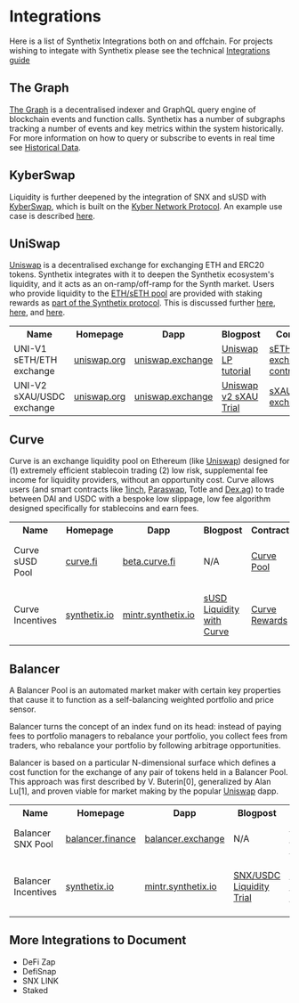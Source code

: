 # Integrations

Here is a list of Synthetix Integrations both on and offchain. For projects wishing to integate with Synthetix please see the technical [Integrations guide](/integrations/guide/)

## The Graph

[The Graph](http://thegraph.com/) is a decentralised indexer and GraphQL query engine of blockchain events and function calls. Synthetix has a number of subgraphs tracking a number of events and key metrics within the system historically. For more information on how to query or subscribe to events in real time see [Historical Data](../historical-data.md).

## KyberSwap

Liquidity is further deepened by the integration of SNX and sUSD with [KyberSwap](https://kyberswap.com/swap/eth-snx), which is built on the [Kyber Network Protocol](https://kyber.network/). An example use case is described [here](https://blog.synthetix.io/snx-liquidity-has-been-added-to-kyberswap/).

## UniSwap

[Uniswap](https://uniswap.io/) is a decentralised exchange for exchanging ETH and ERC20 tokens. Synthetix integrates with it to deepen the Synthetix ecosystem's liquidity, and it acts as an on-ramp/off-ramp for the Synth market. Users who provide liquidity to the [ETH/sETH pool](https://uniswap.exchange/swap/0x42456D7084eacF4083f1140d3229471bbA2949A8) are provided with staking rewards as [part of the Synthetix protocol](https://sips.synthetix.io/sips/sip-8). This is discussed further [here](https://blog.synthetix.io/uniswap-seth-pool-incentives/), [here](https://blog.synthetix.io/snx-arbitrage-pool/), and [here](https://blog.synthetix.io/new-uniswap-seth-lp-reward-system/).

<table><tr><th>Name</th><th>Homepage</th><th>Dapp</th><th>Blogpost</th><th>Contract</th><th>Source</th><th>Audits</th><th>Disclosures</th><th>Security Contact</th></tr>
              <tr>
                <td>UNI-V1 sETH/ETH exchange</td>
                <td><a target="_blank" href="https://uniswap.org">uniswap.org</a></td>
                <td><a target="_blank" href="https://uniswap.exchange/swap?use=v1&outputCurrency=0x5e74C9036fb86BD7eCdcb084a0673EFc32eA31cb">uniswap.exchange</a></td>
                <td>
                    <a target="_blank" href="https://defirate.com/synthetix-liquidity-incentive-tutorial/">Uniswap LP tutorial</a>
                </td>
                <td>
                    <a target="_blank" href="https://etherscan.io/address/">sETH/ETH exchange contract</a>
                </td>
                <td>
                    <a target="_blank" href="https://github.com/Uniswap/uniswap-v1">uniswap-v1</a>
                </td>
                <td>
                    <a target="_blank" href="https://github.com/ConsenSys/Uniswap-audit-report-2018-12">Uniswap V1 Audit Report</a>
                <td><a target="_blank" href="https://uniswap.org/bug-bounty/">Bug Bounty</a>
                <td>
                    <a target="_blank" href="mailto:contact@uniswap.org">contact@uniswap.org</a>
                </td>
              </tr>
              <tr>
                <td>UNI-V2 sXAU/USDC exchange</td>
                <td><a target="_blank" href="https://uniswap.org">uniswap.org</a></td>
                <td><a target="_blank" href="https://uniswap.exchange/swap?outputCurrency=0x261efcdd24cea98652b9700800a13dfbca4103ff">uniswap.exchange</a></td>
                <td>
                    <a target="_blank" href="https://blog.synthetix.io/uniswap-v2-sxau-trial/">Uniswap v2 sXAU Trial</a>
                </td>
                <td>
                    <a target="_blank" href="https://etherscan.io/address/0x34a0216c5057bc18e5d34d4405284564efd759b2">sXAU/USDC exchange</a>
                </td>
                <td>
                    <a target="_blank" href="https://github.com/Uniswap/uniswap-v2-core">uniswap-v2-core</a>
                </td>
                <td>
                    <a target="_blank" href="https://uniswap.org/audit.html">Uniswap V2 Audit Report</a>
                <td><a target="_blank" href="https://uniswap.org/bug-bounty/">Bug Bounty</a>
                <td>
                    <a target="_blank" href="mailto:contact@uniswap.org">contact@uniswap.org</a>
                </td>
              </tr>
</table>

## Curve

Curve is an exchange liquidity pool on Ethereum (like [Uniswap](https://uniswap.exchange/swap)) designed for (1) extremely efficient stablecoin trading (2) low risk, supplemental fee income for liquidity providers, without an opportunity cost.
Curve allows users (and smart contracts like [1inch](https://1inch.exchange/), [Paraswap](https://paraswap.io/), Totle and [Dex.ag](http://dex.ag)) to trade between DAI and USDC with a bespoke low slippage, low fee algorithm designed specifically for stablecoins and earn fees.

<table><tr><th>Name</th><th>Homepage</th><th>Dapp</th><th>Blogpost</th><th>Contract</th><th>Source</th><th>Audits</th><th>Disclosures</th><th>Security Contact</th></tr>
              <tr>
                <td>Curve sUSD Pool</td>
                <td><a target="_blank" href="https://www.curve.fi/">curve.fi</a></td>
                <td><a target="_blank" href="https://beta.curve.fi/">beta.curve.fi</a></td>
                <td>N/A</td>
                <td>
                    <a target="_blank" href="https://etherscan.io/address/0xA5407eAE9Ba41422680e2e00537571bcC53efBfD">Curve Pool</a>
                </td>
                <td>
                    <a target="_blank" href="https://github.com/curvefi/curve-contract/blob/pool_susd_plain/vyper/stableswap.vy">Curve sUSD Pool Contract</a>
                </td>
                <td>
                    <a target="_blank" href="https://www.curve.fi/audits/01-ToB.pdf">Curve Audit Report</a>
                <td><a target="_blank" href="https://blog.curve.fi/vulnerability-disclosure/">Disclosures</a>
                <td>
                    <a target="_blank" href="mailto:security@curve.fi">security@curve.fi</a>
                </td>
              </tr>
   <tr>
                <td>Curve Incentives</td>
                <td><a target="_blank" href="https://synthetix.io">synthetix.io</a></td>
                <td><a target="_blank" href="https://mintr.synthetix.io">mintr.synthetix.io</a></td>
                <td><a target="_blank" href="https://blog.synthetix.io/susd-liquidity-trial-with-curve-iearn/">sUSD Liquidity with Curve</a></td>
                <td>
                    <a target="_blank" href="https://etherscan.io/address/0xdcb6a51ea3ca5d3fd898fd6564757c7aaec3ca92#code">Curve Rewards</a>
                </td>
                <td>
                    <a target="_blank" href="https://github.com/Synthetixio/Unipool/compare/53df522...4675db3d">SNX Liquidity Rewards Contract</a>
                </td>
                <td>
                    <a target="_blank" href="https://github.com/sigp/public-audits/blob/master/synthetix/unipool/review.pdf">SNX Liquidity Rewards Audit Report</a>
                <td>
                    <a target="_blank" href="https://blog.synthetix.io/synthetix-bug-bounties/">Bug Bounty</a>
                <td>
                    <a target="_blank" href="mailto:security@synthetix.io">security@synthetix.io</a>
                </td>
              </tr>
             </tr></table>

## Balancer

A Balancer Pool is an automated market maker with certain key properties that cause it to function as a self-balancing weighted portfolio and price sensor.

Balancer turns the concept of an index fund on its head: instead of paying fees to portfolio managers to rebalance your portfolio, you collect fees from traders, who rebalance your portfolio by following arbitrage opportunities.

Balancer is based on a particular N-dimensional surface which defines a cost function for the exchange of any pair of tokens held in a Balancer Pool. This approach was first described by V. Buterin[0], generalized by Alan Lu[1], and proven viable for market making by the popular [Uniswap](https://uniswap.exchange/swap) dapp.

<table><tr><th>Name</th><th>Homepage</th><th>Dapp</th><th>Blogpost</th><th>Contract</th><th>Source</th><th>Audits</th><th>Disclosures</th><th>Security Contact</th></tr>
              <tr>
                <td>Balancer SNX Pool</td>
                <td><a target="_blank" href="https://balancer.finance/">balancer.finance</a></td>
                <td><a target="_blank" href="https://balancer.exchange/#/swap">balancer.exchange</a></td>
                <td>N/A</td>
                <td>
                    <a target="_blank" href="https://etherscan.io/address/0x815f8ef4863451f4faf34fbc860034812e7377d9">Balancer SNX Pool</a>
                </td>
                <td>
                    <a target="_blank" href="https://github.com/balancer-labs/">Balancer code</a>
                </td>
                <td>
                    <a target="_blank" href="https://docs.balancer.finance/protocol/security/audits">Balancer Audit Reports</a>
                <td><a target="_blank" href="">N/A</a>
                <td>
                    <a target="_blank" href="mailto:contact@balancer.finance">contact@balancer.finance</a>
                </td>
              </tr>
   <tr>
                <td>Balancer Incentives</td>
                <td><a target="_blank" href="https://synthetix.io">synthetix.io</a></td>
                <td><a target="_blank" href="https://mintr.synthetix.io">mintr.synthetix.io</a></td>
                <td><a target="_blank" href="https://blog.synthetix.io/balancer-snx-usdc-liquidity-trial/">SNX/USDC Liquidity Trial</a></td>
                <td>
                    <a target="_blank" href="https://etherscan.io/address/0xFBaEdde70732540cE2B11A8AC58Eb2dC0D69dE10#code">Balancer SNX Rewards</a>
                </td>
                <td>
                    <a target="_blank" href="https://github.com/Synthetixio/synthetix/blob/a8d0ea24cc6c726ee29fcdfba90ae84915efdbee/contracts/StakingRewards.sol">SNX Liquidity Rewards Contract</a>
                </td>
                <td>
                    <a target="_blank" href="https://github.com/sigp/public-audits/blob/master/synthetix/unipool/review.pdf">SNX Liquidity Rewards Audit Report</a>
                <td>
                    <a target="_blank" href="https://blog.synthetix.io/synthetix-bug-bounties/">Bug Bounty</a>
                <td>
                    <a target="_blank" href="mailto:security@synthetix.io">security@synthetix.io</a>
                </td>
              </tr>
             </tr></table>

## More Integrations to Document

- DeFi Zap
- DefiSnap
- SNX LINK
- Staked
